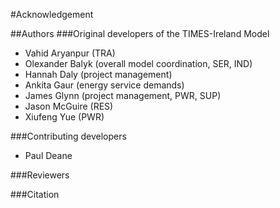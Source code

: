 #Acknowledgement

##Authors
###Original developers of the TIMES-Ireland Model
* Vahid Aryanpur (TRA)
* Olexander Balyk (overall model coordination, SER, IND)
* Hannah Daly (project management)
* Ankita Gaur (energy service demands) 
* James Glynn (project management, PWR, SUP)
* Jason McGuire (RES)
* Xiufeng Yue (PWR)


###Contributing developers
* Paul Deane

###Reviewers

###Citation
